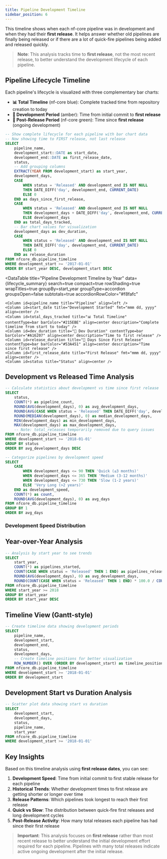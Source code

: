 ```yaml
---
title: Pipeline Development Timeline
sidebar_position: 6
---
```


This timeline shows when each nf-core pipeline was in development and when they had their **first release**. It helps answer whether old pipelines are finally being released or if there are a lot of quick-fire pipelines being added and released quickly.

> **Note**: This analysis tracks time to **first release**, not the most recent release, to better understand the development lifecycle of each pipeline.

## Pipeline Lifecycle Timeline

Each pipeline's lifecycle is visualized with three complementary bar charts:
- **📊 Total Timeline** (nf-core blue): Complete tracked time from repository creation to today
- **🔨 Development Period** (amber): Time from initial commit to **first release** 
- **🚀 Post-Release Period** (nf-core green): Time since **first release** (ongoing development)

```sql lifecycle_summary
-- Show complete lifecycle for each pipeline with bar chart data
-- Now showing time to FIRST release, not last release
SELECT 
    pipeline_name,
    development_start::DATE as start_date,
    development_end::DATE as first_release_date,
    status,
    -- Add grouping columns
    EXTRACT(YEAR FROM development_start) as start_year,
    development_days,
    CASE 
        WHEN status = 'Released' AND development_end IS NOT NULL 
        THEN DATE_DIFF('day', development_end, CURRENT_DATE)
        ELSE 0
    END as days_since_first_release,
    CASE 
        WHEN status = 'Released' AND development_end IS NOT NULL 
        THEN development_days + DATE_DIFF('day', development_end, CURRENT_DATE)
        ELSE development_days
    END as total_days_tracked,
    -- Bar chart values for visualization
    development_days as dev_duration,
    CASE 
        WHEN status = 'Released' AND development_end IS NOT NULL 
        THEN DATE_DIFF('day', development_end, CURRENT_DATE)
        ELSE 0
    END as release_duration
FROM nfcore_db.pipeline_timeline
WHERE development_start >= '2017-01-01'
ORDER BY start_year DESC, development_start DESC
```

<DataTable 
    title="Pipeline Development Timeline by Year"
    data={lifecycle_summary} 
    search=true
    compact=true
    rowShading=true
    wrapTitles=true
    groupBy=start_year
    groupType=accordion
    groupsOpen=false
    subtotals=true
    accordionRowColor="#f8fafc"
>
    <Column id=pipeline_name title="Pipeline" align=left />
    <Column id=start_date title="Development Started" fmt="mmm dd, yyyy" align=center />
    <Column id=total_days_tracked title="📊 Total Timeline" contentType=bar barColor="#215EBE" align=center description="Complete timeline from start to today" />
    <Column id=dev_duration title="🔨 Dev Duration" contentType=bar barColor="#A16207" align=center description="Time to first release" />
    <Column id=release_duration title="🚀 Days Since First Release" contentType=bar barColor="#53A451" align=center description="Time since first release" />
    <Column id=first_release_date title="First Release" fmt="mmm dd, yyyy" align=center />
    <Column id=status title="Status" align=center />
</DataTable>

## Development vs Released Time Analysis

```sql duration_stats
-- Calculate statistics about development vs time since first release
SELECT 
    status,
    COUNT(*) as pipeline_count,
    ROUND(AVG(development_days), 0) as avg_development_days,
    ROUND(AVG(CASE WHEN status = 'Released' THEN DATE_DIFF('day', development_end, CURRENT_DATE) END), 0) as avg_days_since_first_release,
    ROUND(MEDIAN(development_days), 0) as median_development_days,
    MIN(development_days) as min_development_days,
    MAX(development_days) as max_development_days,
    -- Note: total_releases temporarily removed due to query issues
FROM nfcore_db.pipeline_timeline
WHERE development_start >= '2018-01-01'
GROUP BY status
ORDER BY avg_development_days DESC
```

<DataTable data={duration_stats} />

```sql quick_vs_slow
-- Categorize pipelines by development speed
SELECT 
    CASE 
        WHEN development_days <= 90 THEN 'Quick (≤3 months)'
        WHEN development_days <= 365 THEN 'Medium (3-12 months)'
        WHEN development_days <= 730 THEN 'Slow (1-2 years)'
        ELSE 'Very Long (>2 years)'
    END as development_speed,
    COUNT(*) as count,
    ROUND(AVG(development_days), 0) as avg_days
FROM nfcore_db.pipeline_timeline
GROUP BY 1
ORDER BY avg_days
```

### Development Speed Distribution

<BarChart 
    data={quick_vs_slow}
    x=development_speed
    y=count
    title="Pipeline Development Speed Distribution"
    xAxisTitle="Development Speed Category"
    yAxisTitle="Number of Pipelines"
/>

## Year-over-Year Analysis

```sql yearly_analysis
-- Analysis by start year to see trends
SELECT 
    start_year,
    COUNT(*) as pipelines_started,
    COUNT(CASE WHEN status = 'Released' THEN 1 END) as pipelines_released,
    ROUND(AVG(development_days), 0) as avg_development_days,
    ROUND(COUNT(CASE WHEN status = 'Released' THEN 1 END) * 100.0 / COUNT(*), 1) as release_rate_percent
FROM nfcore_db.pipeline_timeline
WHERE start_year >= 2018
GROUP BY start_year
ORDER BY start_year DESC
```

<LineChart 
    data={yearly_analysis}
    x=start_year
    y=avg_development_days
    title="Average Development Time by Start Year"
    xAxisTitle="Year Pipeline Started"
    yAxisTitle="Average Development Days"
/>

<DataTable data={yearly_analysis} />

## Timeline View (Gantt-style)

```sql timeline_gantt_data
-- Create timeline data showing development periods
SELECT 
    pipeline_name,
    development_start,
    development_end,
    status,
    development_days,
    -- Create timeline positions for better visualization
    ROW_NUMBER() OVER (ORDER BY development_start) as timeline_position
FROM nfcore_db.pipeline_timeline
WHERE development_start >= '2018-01-01'
ORDER BY development_start
```

<ScatterPlot 
    data={timeline_gantt_data}
    x=development_start
    y=timeline_position
    size=development_days
    series=status
    title="Pipeline Development Timeline (Gantt View)"
    xAxisTitle="Development Start Date"
    yAxisTitle="Pipeline (by start order)"
    legend=true
/>

## Development Start vs Duration Analysis

```sql scatter_data
-- Scatter plot data showing start vs duration
SELECT 
    development_start,
    development_days,
    status,
    pipeline_name,
    start_year
FROM nfcore_db.pipeline_timeline
WHERE development_start >= '2018-01-01'
```

<ScatterPlot 
    data={scatter_data}
    x=development_start
    y=development_days
    series=status
    title="Development Start Date vs Duration"
    xAxisTitle="Development Start Date"
    yAxisTitle="Development Duration (Days)"
    legend=true
/>

## Key Insights

Based on this timeline analysis using **first release dates**, you can see:

1. **Development Speed**: Time from initial commit to first stable release for each pipeline
2. **Historical Trends**: Whether development times to first release are getting shorter or longer over time
3. **Release Patterns**: Which pipelines took longest to reach their first release
4. **Quick vs Slow**: The distribution between quick-fire first releases and long development cycles
5. **Post-Release Activity**: How many total releases each pipeline has had since their first release

> **Important**: This analysis focuses on **first release** rather than most recent release to better understand the initial development effort required for each pipeline. Pipelines with many total releases indicate active ongoing development after the initial release. 